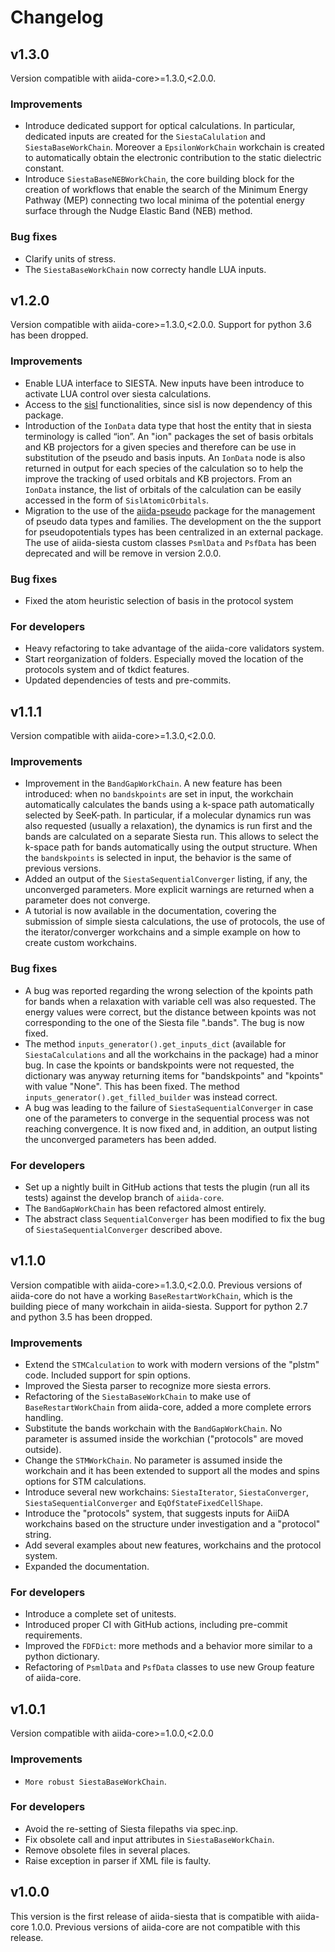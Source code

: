 # Changelog

## v1.3.0

Version compatible with aiida-core>=1.3.0,<2.0.0.

### Improvements
- Introduce dedicated support for optical calculations. In particular,
  dedicated inputs are created for the `SiestaCalulation` and `SiestaBaseWorkChain`.
  Moreover a `EpsilonWorkChain` workchain is created to automatically
  obtain the electronic contribution to the static dielectric constant.
- Introduce `SiestaBaseNEBWorkChain`, the core building block for the creation of workflows that enable 
  the search of the Minimum Energy Pathway (MEP) connecting two local minima of the potential energy surface 
  through the Nudge Elastic Band (NEB) method.

### Bug fixes
- Clarify units of stress.
- The `SiestaBaseWorkChain` now correcty handle LUA inputs.

## v1.2.0

Version compatible with aiida-core>=1.3.0,<2.0.0.
Support for python 3.6 has been dropped.

### Improvements
- Enable LUA interface to SIESTA. New inputs have been introduce to activate LUA control
  over siesta calculations.
- Access to the [sisl](https://github.com/zerothi/sisl) functionalities, since sisl is now
  dependency of this package.
- Introduction of the `IonData` data type that host the entity that in siesta terminology is called “ion”.
  An "ion" packages the set of basis orbitals and KB projectors for a given species and therefore
  can be use in substitution of the pseudo and basis inputs.
  An `IonData` node is also returned in output for each species of the calculation so to help
  the improve the tracking of used orbitals and KB projectors.
  From an `IonData` instance, the list of orbitals of the calculation can be easily accessed in the form
  of `SislAtomicOrbitals`.
- Migration to the use of the [aiida-pseudo](https://github.com/aiidateam/aiida-pseudo) package for the
  management of pseudo data types and families. The development on the the support for pseudopotentials
  types has been centralized in an external package. The use of aiida-siesta custom classes `PsmlData`
  and `PsfData` has been deprecated and will be remove in version 2.0.0.

### Bug fixes
- Fixed the atom heuristic selection of basis in the protocol system

### For developers
- Heavy refactoring to take advantage of the aiida-core validators system.
- Start reorganization of folders. Especially moved the location of the protocols
  system and of tkdict features.
- Updated dependencies of tests and pre-commits.

## v1.1.1

Version compatible with aiida-core>=1.3.0,<2.0.0.

### Improvements
- Improvement in the `BandGapWorkChain`. A new feature has been introduced:
  when no `bandskpoints` are set in input, the workchain automatically calculates the bands
  using a k-space path automatically selected by SeeK-path.
  In particular, if a molecular dynamics run was also requested (usually a relaxation),
  the dynamics is run first and the bands are calculated on a separate Siesta run. This
  allows to select the k-space path for bands automatically using the output structure.
  When the `bandskpoints` is selected in input, the behavior is the same of previous versions.
- Added an output of the `SiestaSequentialConverger` listing, if any,
  the unconverged parameters. More explicit warnings are returned when a parameter
  does not converge.
- A tutorial is now available in the documentation, covering the submission of simple siesta
  calculations, the use of protocols, the use of the iterator/converger workchains and
  a simple example on how to create custom workchains.

### Bug fixes
- A bug was reported regarding the wrong selection of the kpoints path for bands
  when a relaxation with variable cell was also requested. The energy values were correct,
  but the distance between kpoints was not corresponding to the one of the Siesta
  file ".bands". The bug is now fixed.
- The method `inputs_generator().get_inputs_dict` (available for `SiestaCalculations` and
  all the workchains in the package) had a minor bug. In case the kpoints or bandskpoints
  were not requested, the dictionary was anyway returning items for "bandskpoints"
  and "kpoints" with value "None". This has been fixed.
  The method `inputs_generator().get_filled_builder` was instead correct.
- A bug was leading to the failure of `SiestaSequentialConverger` in case one of
  the parameters to converge in the sequential process was not reaching convergence.
  It is now fixed and, in addition, an output listing the unconverged parameters has been
  added.

### For developers
- Set up a nightly built in GitHub actions that tests the plugin (run all its tests)
  against the develop branch of `aiida-core`.
- The `BandGapWorkChain` has been refactored almost entirely.
- The abstract class `SequentialConverger` has been modified to fix the bug
  of `SiestaSequentialConverger` described above.

## v1.1.0

Version compatible with aiida-core>=1.3.0,<2.0.0. Previous versions of aiida-core do not have a working `BaseRestartWorkChain`, which is the building piece of many workchain in aiida-siesta.
Support for python 2.7 and python 3.5 has been dropped.

### Improvements
- Extend the `STMCalculation` to work with modern versions of the "plstm" code. Included support for spin options.
- Improved the Siesta parser to recognize more siesta errors.
- Refactoring of the `SiestaBaseWorkChain` to make use of `BaseRestartWorkChain` from aiida-core, added a more complete errors handling.
- Substitute the bands workchain with the `BandGapWorkChain`. No parameter is assumed inside the workchian ("protocols" are moved outside).
- Change the `STMWorkChain`. No parameter is assumed inside the workchain and it has been extended to support all the modes and spins options for STM calculations.
- Introduce several new workchains: `SiestaIterator`, `SiestaConverger`, `SiestaSequentialConverger` and `EqOfStateFixedCellShape`.
- Introduce the "protocols" system, that suggests inputs for AiiDA workchains based on the structure under investigation and a "protocol" string.
- Add several examples about new features, workchains and the protocol system.
- Expanded the documentation.

### For developers
- Introduce a complete set of unitests.
- Introduced proper CI with GitHub actions, including pre-commit requirements.
- Improved the `FDFDict`: more methods and a behavior more similar to a python dictionary.
- Refactoring of `PsmlData` and `PsfData` classes to use new Group feature of aiida-core.


## v1.0.1

Version compatible with aiida-core>=1.0.0,<2.0.0

### Improvements
- `More robust SiestaBaseWorkChain`.

### For developers
- Avoid the re-setting of Siesta filepaths via spec.inp.
- Fix obsolete call and input attributes in `SiestaBaseWorkChain`.
- Remove obsolete files in several places.
- Raise exception in parser if XML file is faulty.

## v1.0.0

This version is the first release of aiida-siesta that is compatible with aiida-core 1.0.0. Previous versions of aiida-core are not compatible with this release.
